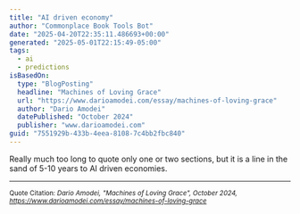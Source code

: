 ```yaml
---
title: "AI driven economy"
author: "Commonplace Book Tools Bot"
date: "2025-04-20T22:35:11.486693+00:00"
generated: "2025-05-01T22:15:49-05:00"
tags:
  - ai
  - predictions
isBasedOn:
  type: "BlogPosting"
  headline: "Machines of Loving Grace"
  url: "https://www.darioamodei.com/essay/machines-of-loving-grace"
  author: "Dario Amodei"
  datePublished: "October 2024"
  publisher: "www.darioamodei.com"
guid: "7551929b-433b-4eea-8108-7c4bb2fbc840"
---
```


Really much too long to quote only one or two sections, but it is a line in the sand of 5-10 years to AI driven economies.

---

<sub>Quote Citation: <cite>Dario Amodei, "Machines of Loving Grace", October 2024, <a href="https://www.darioamodei.com/essay/machines-of-loving-grace">https://www.darioamodei.com/essay/machines-of-loving-grace</a></cite></sub>